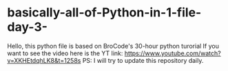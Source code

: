 # basically-all-of-Python-in-1-file-day-3-
Hello, this python file is based on BroCode's 30-hour python turorial
If you want to see the video here is the YT link: https://www.youtube.com/watch?v=XKHEtdqhLK8&t=1258s
PS: I will try to update this repository daily.
